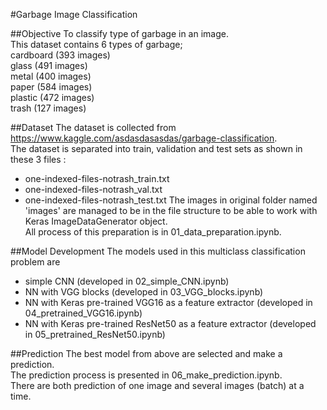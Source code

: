 #Garbage Image Classification

##Objective
To classify type of garbage in an image.  
This dataset contains 6 types of garbage;  
   cardboard (393 images)  
   glass (491 images)  
   metal (400 images)  
   paper (584 images)  
   plastic (472 images)  
   trash (127 images)  

##Dataset 
The dataset is collected from https://www.kaggle.com/asdasdasasdas/garbage-classification.  
The dataset is separated into train, validation and test sets as shown in these 3 files :
- one-indexed-files-notrash_train.txt
- one-indexed-files-notrash_val.txt
- one-indexed-files-notrash_test.txt
The images in original folder named 'images' are managed to be in the file structure to be able to work with Keras ImageDataGenerator object.  
All process of this preparation is in 01_data_preparation.ipynb.

##Model Development
The models used in this multiclass classification problem are  
- simple CNN (developed in 02_simple_CNN.ipynb)
- NN with VGG blocks (developed in 03_VGG_blocks.ipynb)
- NN with Keras pre-trained VGG16 as a feature extractor (developed in 04_pretrained_VGG16.ipynb)
- NN with Keras pre-trained ResNet50 as a feature extractor (developed in 05_pretrained_ResNet50.ipynb)

##Prediction
The best model from above are selected and make a prediction.  
The prediction process is presented in 06_make_prediction.ipynb.  
There are both prediction of one image and several images (batch) at a time.
